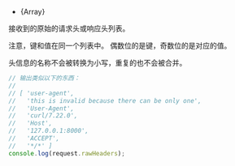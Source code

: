<!-- YAML
added: v0.11.6
-->

* {Array}

接收到的原始的请求头或响应头列表。

注意，键和值在同一个列表中。
偶数位的是键，奇数位的是对应的值。

头信息的名称不会被转换为小写，重复的也不会被合并。

```js
// 输出类似以下的东西：
//
// [ 'user-agent',
//   'this is invalid because there can be only one',
//   'User-Agent',
//   'curl/7.22.0',
//   'Host',
//   '127.0.0.1:8000',
//   'ACCEPT',
//   '*/*' ]
console.log(request.rawHeaders);
```


